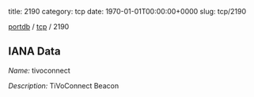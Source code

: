 title: 2190
category: tcp
date: 1970-01-01T00:00:00+0000
slug: tcp/2190

[portdb](/) / [tcp](/category/tcp.html) / 2190


## IANA Data

_Name:_ tivoconnect

_Description:_ TiVoConnect Beacon

